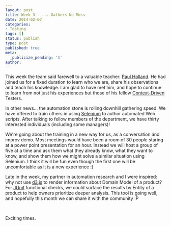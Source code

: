 ```yaml
---
layout: post
title: Week 3 - ... Gathers No Moss
date: 2014-02-07
categories:
- Testing
tags: []
status: publish
type: post
published: true
meta:
  _publicize_pending: '1'
author: 
---
```

This week the team said farewell to a valuable teacher: [Paul Holland](http://testingthoughts.com/). He had joined us for a fixed duration to learn who we are, share his observations and teach his knowledge. I am glad to have met him, and hope to continue to learn from not just his experiences but those of his fellow [Context-Driven](http://context-driven-testing.com/) Testers.

In other news... the automation stone is rolling downhill gathering speed. We have offered to train others in using [Selenium](http://docs.seleniumhq.org/) to author automated Web scripts. After talking to fellow members of the department, we have thirty interested individuals (including some managers)!

We're going about the training in a new way for us, as a conversation and improv demo. Most meetings would have been a room of 30 people staring at a power point presentation for an hour. Instead we will host a group of five at a time and ask them what they already know, what they want to know, and show them how we might solve a similar situation using Selenium. I think it will be fun even though the first one will be uncomfortable as it is a new experience :)

Late in the week, my partner in automation research and I were inspired: why not use [d3.js](http://d3js.org/) to render information about Domain Model of a product? For [JUnit](http://junit.org/) functional checks, we could surface the results by Entity of a product to help owners prioritize deeper analysis. This tool is going well, and hopefully this month we can share it with the community :P

&nbsp;

Exciting times.
